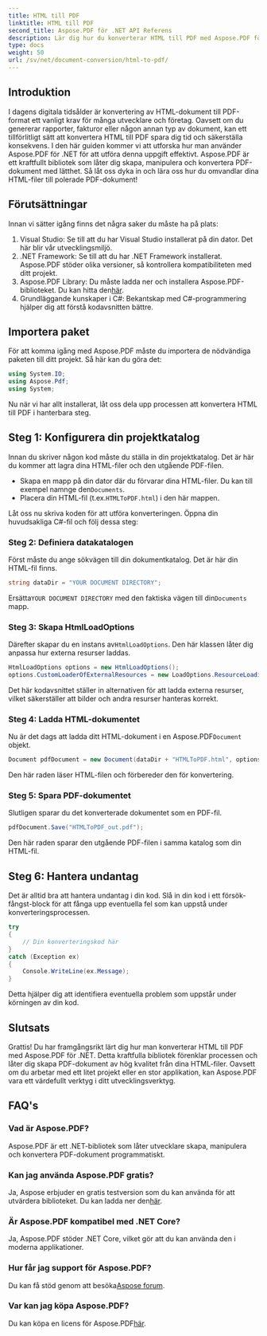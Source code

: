 ```yaml
---
title: HTML till PDF
linktitle: HTML till PDF
second_title: Aspose.PDF för .NET API Referens
description: Lär dig hur du konverterar HTML till PDF med Aspose.PDF för .NET med den här omfattande steg-för-steg-guiden.
type: docs
weight: 50
url: /sv/net/document-conversion/html-to-pdf/
---
```

## Introduktion

I dagens digitala tidsålder är konvertering av HTML-dokument till PDF-format ett vanligt krav för många utvecklare och företag. Oavsett om du genererar rapporter, fakturor eller någon annan typ av dokument, kan ett tillförlitligt sätt att konvertera HTML till PDF spara dig tid och säkerställa konsekvens. I den här guiden kommer vi att utforska hur man använder Aspose.PDF för .NET för att utföra denna uppgift effektivt. Aspose.PDF är ett kraftfullt bibliotek som låter dig skapa, manipulera och konvertera PDF-dokument med lätthet. Så låt oss dyka in och lära oss hur du omvandlar dina HTML-filer till polerade PDF-dokument!

## Förutsättningar

Innan vi sätter igång finns det några saker du måste ha på plats:

1. Visual Studio: Se till att du har Visual Studio installerat på din dator. Det här blir vår utvecklingsmiljö.
2. .NET Framework: Se till att du har .NET Framework installerat. Aspose.PDF stöder olika versioner, så kontrollera kompatibiliteten med ditt projekt.
3. Aspose.PDF Library: Du måste ladda ner och installera Aspose.PDF-biblioteket. Du kan hitta den[här](https://releases.aspose.com/pdf/net/).
4. Grundläggande kunskaper i C#: Bekantskap med C#-programmering hjälper dig att förstå kodavsnitten bättre.

## Importera paket

För att komma igång med Aspose.PDF måste du importera de nödvändiga paketen till ditt projekt. Så här kan du göra det:

```csharp
using System.IO;
using Aspose.Pdf;
using System;
```

Nu när vi har allt installerat, låt oss dela upp processen att konvertera HTML till PDF i hanterbara steg.

## Steg 1: Konfigurera din projektkatalog

Innan du skriver någon kod måste du ställa in din projektkatalog. Det är här du kommer att lagra dina HTML-filer och den utgående PDF-filen.

-  Skapa en mapp på din dator där du förvarar dina HTML-filer. Du kan till exempel namnge den`Documents`.
-  Placera din HTML-fil (t.ex.`HTMLToPDF.html`) i den här mappen.

Låt oss nu skriva koden för att utföra konverteringen. Öppna din huvudsakliga C#-fil och följ dessa steg:

### Steg 2: Definiera datakatalogen

Först måste du ange sökvägen till din dokumentkatalog. Det är här din HTML-fil finns.

```csharp
string dataDir = "YOUR DOCUMENT DIRECTORY";
```

 Ersätta`YOUR DOCUMENT DIRECTORY` med den faktiska vägen till din`Documents` mapp.

### Steg 3: Skapa HtmlLoadOptions

Därefter skapar du en instans av`HtmlLoadOptions`. Den här klassen låter dig anpassa hur externa resurser laddas.

```csharp
HtmlLoadOptions options = new HtmlLoadOptions();
options.CustomLoaderOfExternalResources = new LoadOptions.ResourceLoadingStrategy(SamePictureLoader);
```

Det här kodavsnittet ställer in alternativen för att ladda externa resurser, vilket säkerställer att bilder och andra resurser hanteras korrekt.

### Steg 4: Ladda HTML-dokumentet

 Nu är det dags att ladda ditt HTML-dokument i en Aspose.PDF`Document` objekt.

```csharp
Document pdfDocument = new Document(dataDir + "HTMLToPDF.html", options);
```

Den här raden läser HTML-filen och förbereder den för konvertering.

### Steg 5: Spara PDF-dokumentet

Slutligen sparar du det konverterade dokumentet som en PDF-fil.

```csharp
pdfDocument.Save("HTMLToPDF_out.pdf");
```

Den här raden sparar den utgående PDF-filen i samma katalog som din HTML-fil.

## Steg 6: Hantera undantag

Det är alltid bra att hantera undantag i din kod. Slå in din kod i ett försök-fångst-block för att fånga upp eventuella fel som kan uppstå under konverteringsprocessen.

```csharp
try
{
    // Din konverteringskod här
}
catch (Exception ex)
{
    Console.WriteLine(ex.Message);
}
```

Detta hjälper dig att identifiera eventuella problem som uppstår under körningen av din kod.

## Slutsats

Grattis! Du har framgångsrikt lärt dig hur man konverterar HTML till PDF med Aspose.PDF för .NET. Detta kraftfulla bibliotek förenklar processen och låter dig skapa PDF-dokument av hög kvalitet från dina HTML-filer. Oavsett om du arbetar med ett litet projekt eller en stor applikation, kan Aspose.PDF vara ett värdefullt verktyg i ditt utvecklingsverktyg.

## FAQ's

### Vad är Aspose.PDF?
Aspose.PDF är ett .NET-bibliotek som låter utvecklare skapa, manipulera och konvertera PDF-dokument programmatiskt.

### Kan jag använda Aspose.PDF gratis?
 Ja, Aspose erbjuder en gratis testversion som du kan använda för att utvärdera biblioteket. Du kan ladda ner den[här](https://releases.aspose.com/).

### Är Aspose.PDF kompatibel med .NET Core?
Ja, Aspose.PDF stöder .NET Core, vilket gör att du kan använda den i moderna applikationer.

### Hur får jag support för Aspose.PDF?
 Du kan få stöd genom att besöka[Aspose forum](https://forum.aspose.com/c/pdf/10).

### Var kan jag köpa Aspose.PDF?
 Du kan köpa en licens för Aspose.PDF[här](https://purchase.aspose.com/buy).